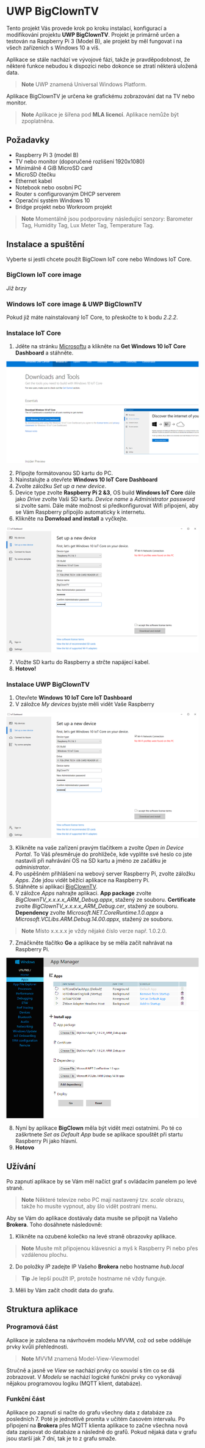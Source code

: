 # UWP BigClownTV
Tento projekt Vás provede krok po kroku instalací, konfigurací a modifikování projektu **UWP BigClownTV**.
Projekt je primárně určen a testován na Raspberry Pi 3 (Model B), ale projekt by měl fungovat i na všech zařízeních s Windows 10 a víš.

Aplikace se stále nachází ve vývojové fázi, takže je pravděpodobnost, že některé funkce nebudou k dispozici nebo dokonce se ztratí některá uložená data.

> **Note** UWP znamená Universal Windows Platform.

Aplikace BigClownTV je určena ke grafickému zobrazování dat na TV nebo monitor.

>**Note** Aplikace je šířena pod **MLA licencí**.
Aplikace nemůže být zpoplatněna.


## Požadavky
* Raspberry Pi 3 (model B)
* TV nebo monitor (doporučené rozlišení 1920x1080)
* Minimálně 4 GiB MicroSD card
* MicroSD čtečku
* Ethernet kabel
* Notebook nebo osobní PC
* Router s configurovaným DHCP serverem
* Operační systém Windows 10
* Bridge projekt nebo Workroom projekt

> **Note** Momentálně jsou podporovány následující senzory: Barometer Tag, Humidity Tag, Lux Meter Tag, Temperature Tag.

## Instalace a spuštění
Vyberte si jestli chcete použít BigClown IoT core nebo Windows IoT Core.


### BigClown IoT core image
*Již brzy*


### Windows IoT core image & UWP BigClownTV
Pokud již máte nainstalovaný IoT Core, to přeskočte to k bodu *2.2.2*.


### Instalace IoT Core
1. Jděte na stránku [Microsoftu](https://developer.microsoft.com/en-us/windows/iot/downloads) a klikněte na **Get Windows 10 IoT Core Dashboard** a stáhněte.

![DashboardDownload](./images/DashboardDownload.png)

2. Připojte formátovanou SD kartu do PC.
3. Nainstalujte a otevřete **Windows 10 IoT Core Dashboard**
4. Zvolte záložku *Set up a new device*.
5. Device type zvolte **Raspberry Pi 2 &3**, OS build **Windows IoT Core** dále jako *Drive* zvolte Vaši SD kartu.
*Device name* a *Administrator password* si zvolte sami.
Dále máte možnost si předkonfigurovat Wifi připojení, aby se Vám Raspberry připojilo automaticky k internetu.
6. Klikněte na **Donwload and install** a vyčkejte.

![Dashboard](./images/Dashboard.png)

7. Vložte SD kartu do Raspberry a strčte napájecí kabel.
8. **Hotovo!**


### Instalace UWP BigClownTV
1. Otevřete **Windows 10 IoT Core IoT Dashboard** 
2. V záložce *My devices* byjste měli vidět Vaše Raspberry

![Dashboard](./images/Dashboard.png)

3. Klikněte na vaše zařízení pravým tlačítkem a zvolte *Open in Device Portal*.
To Váš přesměruje do prohlížeče, kde vyplňte své heslo co jste nastavili při nahrávání OS na SD kartu a jméno ze začátku je *administrator*.
4. Po uspěšném přihlášení na webový server Raspberry Pi, zvolte záložku *Apps*.
Zde jdou vidět běžíci aplikace na Raspberry Pi.
5. Stáhněte si aplikaci [BigClownTV](http://Musimdodatodkaz.specha).
6. V záložce *Apps* nahrajte aplikaci.
**App package** zvolte *BigClownTV_x.x.x.x_ARM_Debug.appx*, stažený ze souboru.
**Certificate** zvolte *BigClownTV_x.x.x.x_ARM_Debug.cer*, stažený ze souboru.
**Dependency** zvolte *Microsoft.NET.CoreRuntime.1.0.appx* a *Microsoft.VCLibs.ARM.Debug.14.00.appx*, stažený ze souboru.

> **Note** Místo x.x.x.x je vždy nějaké číslo verze např. 1.0.2.0.

7. Zmáčkněte tlačítko **Go** a aplikace by se měla začít nahrávat na Raspberry Pi.

![AppManager](./images/AppManager.png)

8. Nyní by aplikace **BigClown** měla být vidět mezi ostatními. 
Po té co zaškrtnete *Set as Default App* bude se aplikace spouštět při startu Raspberry Pi jako hlavní.
9. **Hotovo**


## Užívání
Po zapnutí aplikace by se Vám měl načíct graf s ovládacím panelem po levé straně.

>**Note** Některé televize nebo PC mají nastavený tzv. *scale* obrazu, takže ho musíte vypnout, aby šlo vidět postraní menu.

Aby se Vám do aplikace dostávaly data musíte se připojit na Vašeho **Brokera**.
Toho dosáhnete následovně:

1. Klikněte na ozubené kolečko na levé straně obrazovky aplikace.

>**Note** Musíte mít připojenou klávesnici a myš k Raspberry Pi nebo přes vzdálenou plochu.

2. Do položky *IP* zadejte IP Vašeho **Brokera** nebo hostname *hub.local*

>**Tip** Je lepší použít IP, protože hostname né vždy funguje.

3. Měli by Vám začít chodit data do grafu.


## Struktura aplikace


### Programová část
Aplikace je založena na návrhovém modelu MVVM, což od sebe odděluje prvky kvůli přehlednosti.

> **Note** MVVM znamená Model-View-Viewmodel

Stručně a jasně ve *View* se nachází prvky co souvisí s tím co se dá zobrazovat.
V *Modelu* se nachází logické funkční prvky co vykonávají nějakou programovou logiku (MQTT klient, databáze).


### Funkční část
Aplikace po zapnutí si načte do grafu všechny data z databáze za posledních 7.
Poté je jednotlivě promíta v učitém časovém intervalu.
Po připojení na **Brokera** přes MQTT klienta aplikace to začne všechna nová data zapisovat do databáze a následně do grafů.
Pokud nějaká data v grafu jsou starší jak 7 dní, tak je to z grafu smaže.


